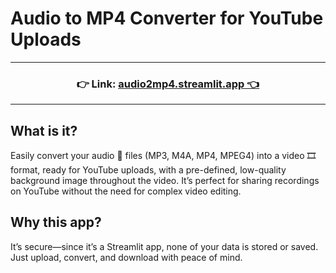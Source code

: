 # Audio to MP4 Converter for YouTube Uploads

---

<h3 align="center">
    👉 Link: <a href="https://audio2mp4.streamlit.app/">audio2mp4.streamlit.app 👈 </a>
</h3>

---

## What is it?
Easily convert your audio 🎵 files (MP3, M4A, MP4, MPEG4) into a video 🎞️ format, ready for YouTube uploads, with a pre-defined, low-quality background image throughout the video. It’s perfect for sharing recordings on YouTube without the need for complex video editing.

## Why this app?
It’s secure—since it’s a Streamlit app, none of your data is stored or saved. Just upload, convert, and download with peace of mind.

